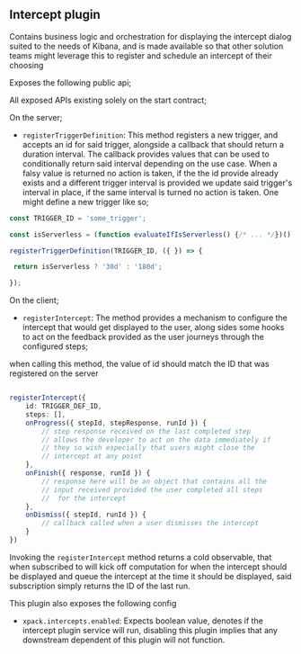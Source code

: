 ## Intercept plugin

Contains business logic and orchestration for displaying the intercept dialog suited to the needs of Kibana, and is made available so that other solution teams might leverage this to register and schedule an intercept of their choosing

Exposes the following public api;

All exposed APIs existing solely on the start contract;

On the server;

- `registerTriggerDefinition`: This method registers a new trigger, and accepts an id for said trigger, alongside a callback that should return a duration interval. The callback provides values that can be used to conditionally return said interval depending on the use case. When a falsy value is returned no action is taken, if the the id provide already exists and a different trigger interval is provided we update said trigger's interval in place, if the same interval is turned no action is taken. One might define a new trigger like so;

```ts
const TRIGGER_ID = 'some_trigger';

const isServerless = (function evaluateIfIsServerless() {/* ... */})()

registerTriggerDefinition(TRIGGER_ID, ({ }) => {

 return isServerless ? '30d' : '180d';

});

```


On the client; 

- `registerIntercept`: The method provides a mechanism to configure the intercept that would get displayed to the user, along sides some hooks to act on the feedback provided as the user journeys through the configured steps; 

when calling this method, the value of id should match the ID that was registered on the server

```ts

registerIntercept({
    id: TRIGGER_DEF_ID,
    steps: [],
    onProgress({ stepId, stepResponse, runId }) {
        // step response received on the last completed step
        // allows the developer to act on the data immediately if
        // they so wish especially that users might close the
        // intercept at any point
    },
    onFinish({ response, runId }) {
        // response here will be an object that contains all the
        // input received provided the user completed all steps
        //  for the intercept
    },
    onDismiss({ stepId, runId }) {
        // callback called when a user dismisses the intercept
    }
})

```

Invoking the `registerIntercept` method returns a cold observable, that when subscribed to will kick off computation for when the intercept should be displayed and queue the intercept at the time it should be displayed, said subscription simply returns the ID of the last run.

This plugin also exposes the following config

- `xpack.intercepts.enabled`: Expects boolean value, denotes if the intercept plugin service will run, disabling this plugin implies that any downstream dependent of this plugin will not function.
